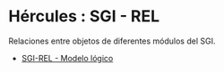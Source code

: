 # Hércules : SGI \- REL



Relaciones entre objetos de diferentes módulos del SGI.

* [SGI\-REL \- Modelo lógico](/hercules/sgi-sistema-de-gestion-de-investigacion/diseno/componentes/sgi-rel/sgi-rel-modelo-logico.md "/hercules/sgi-sistema-de-gestion-de-investigacion/diseno/componentes/sgi-rel/sgi-rel-modelo-logico.md")




